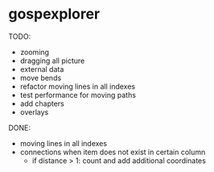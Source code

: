 gospexplorer
============

TODO:
- zooming
- dragging all picture
- external data
- move bends
- refactor moving lines in all indexes
- test performance for moving paths
- add chapters
- overlays

DONE:
- moving lines in all indexes
- connections when item does not exist in certain column
	- if distance > 1: count and add additional coordinates